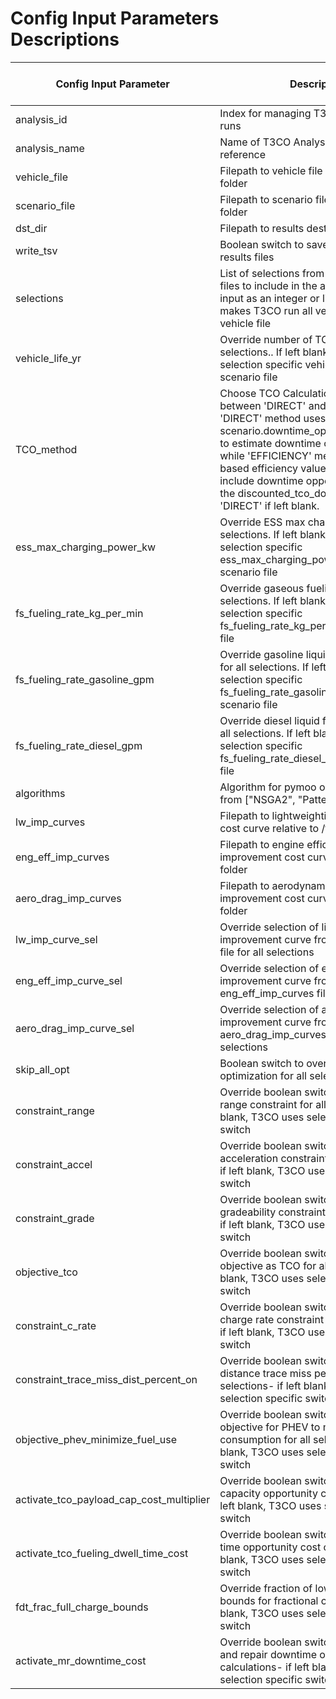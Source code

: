 # Config Input Parameters Descriptions


| **Config Input Parameter**               | **Description**                                                                                                                                                                   | **Data Type(s) Accepted** |
|------------------------------------------|--------------------------------------------------------------------------------------------------------------------------------------------------------------------------------|-----------------------|
| analysis_id                              | Index for managing T3CO analyses or runs                                                                                                                                       | int                   |
| analysis_name                            | Name of T3CO Analysis for user's reference                                                                                                                                     | string                |
| vehicle_file                             | Filepath to vehicle file relative to /t3co/ folder                                                                                                                             | string                |
| scenario_file                            | Filepath to scenario file relative to /t3co/ folder                                                                                                                            | string                |
| dst_dir                                  | Filepath to results destination directory                                                                                                                                      | string                |
| write_tsv                                | Boolean switch to save intermediate results files                                                                                                                              | bool                  |
| selections                               | List of selections from vehicle/scenario files to include in the analysis. Takes input as an integer or list of integers. '-1' makes T3CO run all vehicles in the vehicle file | int/list\[int\]              |
| vehicle_life_yr                          | Override number of TCO years for all selections.. If left blank, T3CO uses selection specific vehicle_life_yr from scenario file                                               | int                   |
| TCO_method                                | Choose TCO Calculation method between 'DIRECT' and 'EFFICIENCY'. 'DIRECT' method uses scenario.downtime_oppy_cost_dol_per_hr to estimate downtime opportunity costs while 'EFFICIENCY' method uses a time-based efficiency value to implicitly include downtime opportunity costs in the discounted_tco_dol. Defaults to 'DIRECT' if left blank.                                               | str                   |
| ess_max_charging_power_kw                | Override ESS max charging power for all selections. If left blank, T3CO uses selection specific ess_max_charging_power_kw from scenario file                                   | float                 |
| fs_fueling_rate_kg_per_min               | Override gaseous fueling fill rate for all selections. If left blank, T3CO uses selection specific fs_fueling_rate_kg_per_min from scenario file                               | float                 |
| fs_fueling_rate_gasoline_gpm             | Override gasoline liquid fueling fill rate for all selections. If left blank, T3CO uses selection specific fs_fueling_rate_gasoline_gpm from scenario file                     | float                 |
| fs_fueling_rate_diesel_gpm               | Override diesel liquid fueling fill rate for all selections. If left blank, T3CO uses selection specific fs_fueling_rate_diesel_gpm from scenario file                         | float                 |
| algorithms                               | Algorithm for pymoo optimization. Select from  ["NSGA2", "PatternSearch"]                                                                                                      | string                |
| lw_imp_curves                            | Filepath to lightweighting improvement cost curve relative to /t3co/ folder                                                                                                    | string                |
| eng_eff_imp_curves                       | Filepath to engine efficiency improvement cost curve relative to /t3co/ folder                                                                                                 | string                |
| aero_drag_imp_curves                     | Filepath to aerodynamic drag coefficient improvement cost curve relative to /t3co/ folder                                                                                      | string                |
| lw_imp_curve_sel                         | Override selection of light weighting improvement curve from lw_imp_curves file for all selections                                                                             | string                |
| eng_eff_imp_curve_sel                    | Override selection of engine efficiency improvement curve from eng_eff_imp_curves file for all selections                                                                      | string                |
| aero_drag_imp_curve_sel                  | Override selection of aerodynamic drag improvement curve from aero_drag_imp_curves file for all selections                                                                     | string                |
| skip_all_opt                             | Boolean switch to override skip optimization for all selections                                                                                                                | bool                  |
| constraint_range                         | Override boolean switch for optimization range constraint for all selections - if left blank, T3CO uses selection specific switch                                              | bool                  |
| constraint_accel                         | Override boolean switch for optimization acceleration constraint for all selections- if left blank, T3CO uses selection specific switch                                        | bool                  |
| constraint_grade                         | Override boolean switch for optimization gradeability constraint for all selections- if left blank, T3CO uses selection specific switch                                        | bool                  |
| objective_tco                            | Override boolean switch for optimization objective as TCO for all selections- if left blank, T3CO uses selection specific switch                                               | bool                  |
| constraint_c_rate                        | Override boolean switch for optimization charge rate constraint for all selections- if left blank, T3CO uses selection specific switch                                         | bool                  |
| constraint_trace_miss_dist_percent_on    | Override boolean switch for optimization distance trace miss percentage for all selections- if left blank, T3CO uses selection specific switch                                 | bool                  |
| objective_phev_minimize_fuel_use         | Override boolean switch for optimization objective for PHEV to minimize fuel consumption for all selections- if left blank, T3CO uses selection specific switch                | bool                  |
| activate_tco_payload_cap_cost_multiplier | Override boolean switch for lost payload capacity opportunity cost calculations- if left blank, T3CO uses selection specific switch                                            | bool                  |
| activate_tco_fueling_dwell_time_cost     | Override boolean switch for fueling dwell time opportunity cost calculations- if left blank, T3CO uses selection specific switch                                               | bool                  |
| fdt_frac_full_charge_bounds              | Override fraction of lower and upper bounds for fractional charge- if left blank, T3CO uses selection specific switch                                                          | list                  |
| activate_mr_downtime_cost                | Override boolean switch for maintenance and repair downtime opportunity cost calculations- if left blank, T3CO uses selection specific switch                                  | bool                  |
